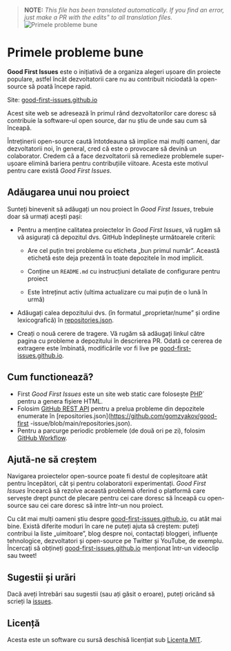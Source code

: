 >**NOTE:** _This file has been translated automatically. If you find an error, just make a PR with the edits" to all translation files._
![Primele probleme bune](../assets/github/social-preview.png)

# Primele probleme bune

**Good First Issues** este o inițiativă de a organiza alegeri ușoare din proiecte populare, astfel încât dezvoltatorii care nu au contribuit niciodată la open-source să poată începe rapid.

Site: [good-first-issues.github.io](https://good-first-issues.github.io)

Acest site web se adresează în primul rând dezvoltatorilor care doresc să contribuie la software-ul open source, dar nu știu de unde sau cum să înceapă.

Întreținerii open-source caută întotdeauna să implice mai mulți oameni, dar dezvoltatorii noi, în general, cred că este o provocare să devină un colaborator. Credem că a face dezvoltatorii să remedieze problemele super-ușoare elimină bariera pentru contribuțiile viitoare. Acesta este motivul pentru care există *Good First Issues*.

## Adăugarea unui nou proiect

Sunteți binevenit să adăugați un nou proiect în *Good First Issues*, trebuie doar să urmați acești pași:

- Pentru a menține calitatea proiectelor în *Good First Issues*, vă rugăm să vă asigurați că depozitul dvs. GitHub îndeplinește următoarele criterii:

     - Are cel puțin trei probleme cu eticheta „bun primul număr”. Această etichetă este deja prezentă în toate depozitele în mod implicit.

     - Conține un `README.md` cu instrucțiuni detaliate de configurare pentru proiect

     - Este întreținut activ (ultima actualizare cu mai puțin de o lună în urmă)

- Adăugați calea depozitului dvs. (în formatul „proprietar/nume” și ordine lexicografică) în [repositories.json](https://github.com/gomzyakov/good-first-issue/blob/main/repositories.json).

- Creați o nouă cerere de tragere. Vă rugăm să adăugați linkul către pagina cu probleme a depozitului în descrierea PR. Odată ce cererea de extragere este îmbinată, modificările vor fi live pe [good-first-issues.github.io](https://good-first-issues.github.io).

## Cum functioneazã?

- First *Good First Issues* este un site web static care folosește [PHP](https://www.php.net)` pentru a genera fișiere HTML.
- Folosim [GitHub REST API](https://docs.github.com/en/rest) pentru a prelua probleme din depozitele enumerate în [repositories.json](https://github.com/gomzyakov/good-first -issue/blob/main/repositories.json).
- Pentru a parcurge periodic problemele (de două ori pe zi), folosim [GitHub Workflow](https://docs.github.com/en/actions/using-workflows).

## Ajută-ne să creștem

Navigarea proiectelor open-source poate fi destul de copleșitoare atât pentru începători, cât și pentru colaboratorii experimentați. *Good First Issues* încearcă să rezolve această problemă oferind o platformă care servește drept punct de plecare pentru cei care doresc să înceapă cu open-source sau cei care doresc să intre într-un nou proiect.

Cu cât mai mulți oameni știu despre [good-first-issues.github.io](https://good-first-issues.github.io), cu atât mai bine. Există diferite moduri în care ne puteți ajuta să creștem: puteți contribui la liste „uimitoare”, blog despre noi, contactați bloggeri, influențe tehnologice, dezvoltatori și open-source pe Twitter și YouTube, de exemplu. Încercați să obțineți [good-first-issues.github.io](https://good-first-issues.github.io) menționat într-un videoclip sau tweet!

## Sugestii și urări

Dacă aveți întrebări sau sugestii (sau ați găsit o eroare), puteți oricând să scrieți la [issues](https://github.com/good-first-issues/good-first-issues.github.io/issues).

## Licență

Acesta este un software cu sursă deschisă licențiat sub [Licența MIT](https://github.com/good-first-issues/good-first-issues.github.io/blob/main/LICENSE).
